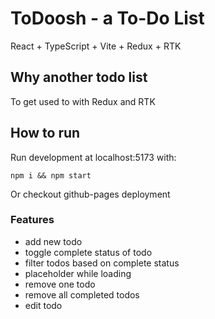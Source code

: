 # ToDoosh - a To-Do List
React + TypeScript + Vite + Redux + RTK

## Why another todo list
To get used to with Redux and RTK

## How to run
Run development at localhost:5173 with:
```
npm i && npm start
```
Or checkout github-pages deployment

### Features
* add new todo
* toggle complete status of todo
* filter todos based on complete status
* placeholder while loading
* remove one todo
* remove all completed todos
* edit todo
